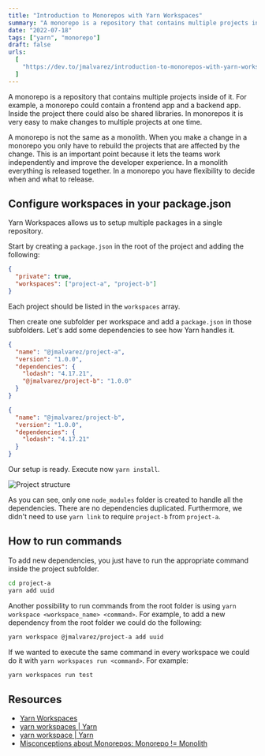 ```yaml
---
title: "Introduction to Monorepos with Yarn Workspaces"
summary: "A monorepo is a repository that contains multiple projects inside of it. Learn here how to setup a monorepo with Yarn."
date: "2022-07-18"
tags: ["yarn", "monorepo"]
draft: false
urls:
  [
    "https://dev.to/jmalvarez/introduction-to-monorepos-with-yarn-workspaces-262c",
  ]
---
```


<TOCInline toc={props.toc} asDisclosure />

A monorepo is a repository that contains multiple projects inside of it. For example, a monorepo could contain a frontend app and a backend app. Inside the project there could also be shared libraries. In monorepos it is very easy to make changes to multiple projects at one time.

A monorepo is not the same as a monolith. When you make a change in a monorepo you only have to rebuild the projects that are affected by the change. This is an important point because it lets the teams work independently and improve the developer experience. In a monolith everything is released together. In a monorepo you have flexibility to decide when and what to release.

## Configure workspaces in your package.json

Yarn Workspaces allows us to setup multiple packages in a single repository.

Start by creating a `package.json` in the root of the project and adding the following:

```json:package.json
{
  "private": true,
  "workspaces": ["project-a", "project-b"]
}
```

Each project should be listed in the `workspaces` array.

Then create one subfolder per workspace and add a `package.json` in those subfolders. Let's add some dependencies to see how Yarn handles it.

```json:project-a/package.json
{
  "name": "@jmalvarez/project-a",
  "version": "1.0.0",
  "dependencies": {
    "lodash": "4.17.21",
    "@jmalvarez/project-b": "1.0.0"
  }
}
```

```json:project-b/package.json
{
  "name": "@jmalvarez/project-b",
  "version": "1.0.0",
  "dependencies": {
    "lodash": "4.17.21"
  }
}
```

Our setup is ready. Execute now `yarn install`.

![Project structure](/static/images/yarn-workspaces/project-structure.png)

As you can see, only one `node_modules` folder is created to handle all the dependencies. There are no dependencies duplicated. Furthermore, we didn't need to use `yarn link` to require `project-b` from `project-a`.

## How to run commands

To add new dependencies, you just have to run the appropriate command inside the project subfolder.

```bash
cd project-a
yarn add uuid
```

Another possibility to run commands from the root folder is using `yarn workspace <workspace_name> <command>`. For example, to add a new dependency from the root folder we could do the following:

```bash
yarn workspace @jmalvarez/project-a add uuid
```

If we wanted to execute the same command in every workspace we could do it with `yarn workspaces run <command>`. For example:

```bash
yarn workspaces run test
```

## Resources

- [Yarn Workspaces](https://yarnpkg.com/features/workspaces)
- [yarn workspaces | Yarn](https://classic.yarnpkg.com/en/docs/cli/workspaces)
- [yarn workspace | Yarn](https://yarnpkg.com/cli/workspace)
- [Misconceptions about Monorepos: Monorepo != Monolith](https://blog.nrwl.io/misconceptions-about-monorepos-monorepo-monolith-df1250d4b03c)
